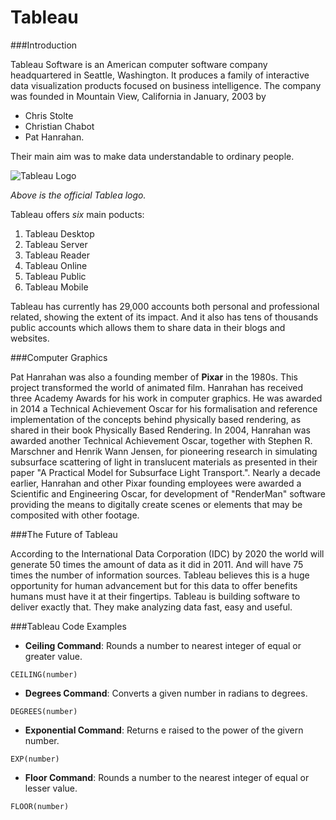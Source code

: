 Tableau
===========

###Introduction

Tableau Software is an American computer software company headquartered in Seattle, Washington. It produces a family of interactive data visualization products focused on business intelligence. 
The company was founded in Mountain View, California in January, 2003 by 

- Chris Stolte
- Christian Chabot
- Pat Hanrahan. 

Their main aim was to make data understandable to ordinary people.

![Tableau Logo](http://cdn2.itpro.co.uk/sites/itpro/files/styles/gallery/public/images/dir_205/it_photo_102724.jpg?itok=CukNUINf)

*Above is the official Tablea logo.*

Tableau offers *six* main poducts:

1. Tableau Desktop
2. Tableau Server 
3. Tableau Reader
4. Tableau Online
5. Tableau Public 
6. Tableau Mobile 

Tableau has currently has 29,000 accounts both personal and professional related, showing the extent of its impact. And it also has tens of thousands public accounts which allows them to share data in their blogs and websites.


###Computer Graphics

Pat Hanrahan was also a founding member of **Pixar** in the 1980s. This project transformed the world of animated film. Hanrahan has received three Academy Awards for his work in computer graphics. He was awarded in 2014 a Technical Achievement Oscar for his formalisation and reference implementation of the concepts behind physically based rendering, as shared in their book Physically Based Rendering. In 2004, Hanrahan was awarded another Technical Achievement Oscar, together with Stephen R. Marschner and Henrik Wann Jensen, for pioneering research in simulating subsurface scattering of light in translucent materials as presented in their paper "A Practical Model for Subsurface Light Transport.". Nearly a decade earlier, Hanrahan and other Pixar founding employees were awarded a Scientific and Engineering Oscar, for development of "RenderMan" software providing the means to digitally create scenes or elements that may be composited with other footage.


###The Future of Tableau

According to the International Data Corporation (IDC) by 2020 the world will generate 50 times the amount of data as it did in 2011. And will have 75 times the number of information sources. Tableau believes this is a huge opportunity for human advancement but for this data to offer benefits humans must have it at their fingertips. Tableau is building software to deliver exactly that. They make analyzing data fast, easy and useful. 


###Tableau Code Examples

- **Ceiling Command**: Rounds a number to nearest integer of equal or greater value.

<pre><code>CEILING(number)</code></pre>

- **Degrees Command**: Converts a given number in radians to degrees.

 <pre><code>DEGREES(number)</code></pre>
 
- **Exponential Command**: Returns e raised to the power of the givern number.

<pre><code>EXP(number)</code></pre>

- **Floor Command**: Rounds a number to the nearest integer of equal or lesser value.

<pre><code>FLOOR(number)</code></pre>
  


